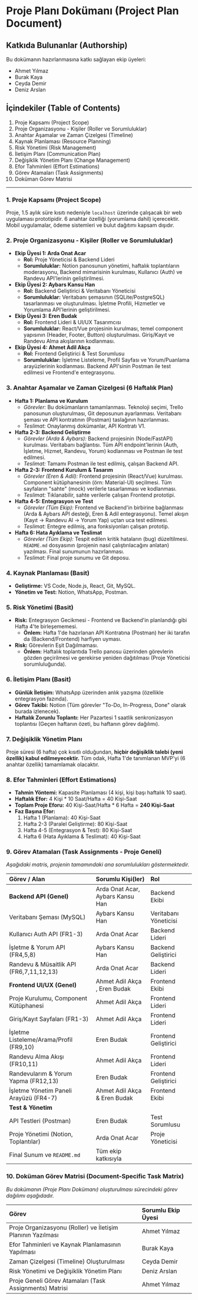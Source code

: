 # Proje Planı Dokümanı (Project Plan Document)

## Katkıda Bulunanlar (Authorship)
Bu dokümanın hazırlanmasına katkı sağlayan ekip üyeleri:
* Ahmet Yılmaz
* Burak Kaya
* Ceyda Demir
* Deniz Arslan

## İçindekiler (Table of Contents)
1.  Proje Kapsamı (Project Scope)
2.  Proje Organizasyonu - Kişiler (Roller ve Sorumluluklar)
3.  Anahtar Aşamalar ve Zaman Çizelgesi (Timeline)
4.  Kaynak Planlaması (Resource Planning)
5.  Risk Yönetimi (Risk Management)
6.  İletişim Planı (Communication Plan)
7.  Değişiklik Yönetim Planı (Change Management)
8.  Efor Tahminleri (Effort Estimations)
9.  Görev Atamaları (Task Assignments)
10. Doküman Görev Matrisi

---

### 1. Proje Kapsamı (Project Scope)
Proje, 1.5 aylık süre kısıtı nedeniyle `localhost` üzerinde çalışacak bir web uygulaması prototipidir. 6 anahtar özelliği (yorumlama dahil) içerecektir. Mobil uygulamalar, ödeme sistemleri ve bulut dağıtımı kapsam dışıdır.

### 2. Proje Organizasyonu - Kişiler (Roller ve Sorumluluklar)
* **Ekip Üyesi 1: Arda Onat Acar**
    * **Rol:** Proje Yöneticisi & Backend Lideri
    * **Sorumluluklar:** Notion panosunun yönetimi, haftalık toplantıların moderasyonu, Backend mimarisinin kurulması, Kullanıcı (Auth) ve Randevu API'lerinin geliştirilmesi.
* **Ekip Üyesi 2: Aybars Kansu Han**
    * **Rol:** Backend Geliştirici & Veritabanı Yöneticisi
    * **Sorumluluklar:** Veritabanı şemasının (SQLite/PostgreSQL) tasarlanması ve oluşturulması. İşletme Profili, Hizmetler ve Yorumlama API'lerinin geliştirilmesi.
* **Ekip Üyesi 3: Eren Budak**
    * **Rol:** Frontend Lideri & UI/UX Tasarımcısı
    * **Sorumluluklar:** React/Vue projesinin kurulması, temel component yapısının (Header, Footer, Button) oluşturulması. Giriş/Kayıt ve Randevu Alma akışlarının kodlanması.
* **Ekip Üyesi 4: Ahmet Adil Akça**
    * **Rol:** Frontend Geliştirici & Test Sorumlusu
    * **Sorumluluklar:** İşletme Listeleme, Profil Sayfası ve Yorum/Puanlama arayüzlerinin kodlanması. Backend API'sinin Postman ile test edilmesi ve Frontend'e entegrasyonu.

### 3. Anahtar Aşamalar ve Zaman Çizelgesi (6 Haftalık Plan)
* **Hafta 1: Planlama ve Kurulum**
    * *Görevler:* Bu dokümanların tamamlanması. Teknoloji seçimi, Trello panosunun oluşturulması, Git deposunun ayarlanması. Veritabanı şeması ve API kontratının (Postman) taslağının hazırlanması.
    * *Teslimat:* Onaylanmış dokümanlar, API Kontratı V1.
* **Hafta 2-3: Backend Geliştirme**
    * *Görevler (Arda & Aybars):* Backend projesinin (Node/FastAPI) kurulması. Veritabanı bağlantısı. Tüm API endpoint'lerinin (Auth, İşletme, Hizmet, Randevu, Yorum) kodlanması ve Postman ile test edilmesi.
    * *Teslimat:* Tamamı Postman ile test edilmiş, çalışan Backend API.
* **Hafta 2-3: Frontend Kurulum & Tasarım**
    * *Görevler (Eren & Adil):* Frontend projesinin (React/Vue) kurulması. Component kütüphanesinin (örn: Material-UI) seçilmesi. Tüm sayfaların "sahte" (mock) verilerle tasarlanması ve kodlanması.
    * *Teslimat:* Tıklanabilir, sahte verilerle çalışan Frontend prototipi.
* **Hafta 4-5: Entegrasyon ve Test**
    * *Görevler (Tüm Ekip):* Frontend ve Backend'in birbirine bağlanması (Arda & Aybars API desteği, Eren & Adil entegrasyonu). Temel akışın (Kayıt -> Randevu Al -> Yorum Yap) uçtan uca test edilmesi.
    * *Teslimat:* Entegre edilmiş, ana fonksiyonları çalışan prototip.
* **Hafta 6: Hata Ayıklama ve Teslimat**
    * *Görevler (Tüm Ekip):* Tespit edilen kritik hataların (bug) düzeltilmesi. `README.md` dosyasının (projenin nasıl çalıştırılacağını anlatan) yazılması. Final sunumunun hazırlanması.
    * *Teslimat:* Final proje sunumu ve Git deposu.

### 4. Kaynak Planlaması (Basit)
* **Geliştirme:** VS Code, Node.js, React, Git, MySQL.
* **Yönetim ve Test:** Notion, WhatsApp, Postman.

### 5. Risk Yönetimi (Basit)
* **Risk:** Entegrasyon Gecikmesi - Frontend ve Backend'in planlandığı gibi Hafta 4'te birleşememesi.
    * **Önlem:** Hafta 1'de hazırlanan API Kontratına (Postman) her iki tarafın da (Backend/Frontend) harfiyen uyması.
* **Risk:** Görevlerin Eşit Dağılmaması.
    * **Önlem:** Haftalık toplantıda Trello panosu üzerinden görevlerin gözden geçirilmesi ve gerekirse yeniden dağıtılması (Proje Yöneticisi sorumluluğunda).

### 6. İletişim Planı (Basit)
* **Günlük İletişim:** WhatsApp üzerinden anlık yazışma (özellikle entegrasyon fazında).
* **Görev Takibi:** Notion (Tüm görevler "To-Do, In-Progress, Done" olarak burada izlenecek).
* **Haftalık Zorunlu Toplantı:** Her Pazartesi 1 saatlik senkronizasyon toplantısı (Geçen haftanın özeti, bu haftanın görev dağılımı).

### 7. Değişiklik Yönetim Planı
Proje süresi (6 hafta) çok kısıtlı olduğundan, **hiçbir değişiklik talebi (yeni özellik) kabul edilmeyecektir.** Tüm odak, Hafta 1'de tanımlanan MVP'yi (6 anahtar özellik) tamamlamak olacaktır.

### 8. Efor Tahminleri (Effort Estimations)
* **Tahmin Yöntemi:** Kapasite Planlaması (4 kişi, kişi başı haftalık 10 saat).
* **Haftalık Efor:** 4 Kişi * 10 Saat/Hafta = 40 Kişi-Saat
* **Toplam Proje Eforu:** 40 Kişi-Saat/Hafta * 6 Hafta = **240 Kişi-Saat**
* **Faz Başına Efor:**
    1.  Hafta 1 (Planlama): 40 Kişi-Saat
    2.  Hafta 2-3 (Paralel Geliştirme): 80 Kişi-Saat
    3.  Hafta 4-5 (Entegrasyon & Test): 80 Kişi-Saat
    4.  Hafta 6 (Hata Ayıklama & Teslimat): 40 Kişi-Saat

### 9. Görev Atamaları (Task Assignments - Proje Geneli)
*Aşağıdaki matris, projenin tamamındaki ana sorumlulukları göstermektedir.*

| Görev / Alan | Sorumlu Kişi(ler) | Rol |
| :--- | :--- | :--- |
| **Backend API (Genel)** | Arda Onat Acar, Aybars Kansu Han | Backend Ekibi |
| Veritabanı Şeması (MySQL) | Aybars Kansu Han | Veritabanı Yöneticisi |
| Kullanıcı Auth API (FR1-3) | Arda Onat Acar | Backend Lideri |
| İşletme & Yorum API (FR4,5,8) | Aybars Kansu Han | Backend Geliştirici |
| Randevu & Müsaitlik API (FR6,7,11,12,13) | Arda Onat Acar | Backend Lideri |
| **Frontend UI/UX (Genel)** | Ahmet Adil Akça , Eren Budak | Frontend Ekibi |
| Proje Kurulumu, Component Kütüphanesi | Ahmet Adil Akça | Frontend Lideri |
| Giriş/Kayıt Sayfaları (FR1-3) | Ahmet Adil Akça | Frontend Lideri |
| İşletme Listeleme/Arama/Profil (FR9,10) | Eren Budak | Frontend Geliştirici |
| Randevu Alma Akışı (FR10,11) | Ahmet Adil Akça | Frontend Lideri |
| Randevularım & Yorum Yapma (FR12,13) | Eren Budak | Frontend Geliştirici |
| İşletme Yönetim Paneli Arayüzü (FR4-7) | Ahmet Adil Akça & Eren Budak | Frontend Ekibi |
| **Test & Yönetim** | | |
| API Testleri (Postman) | Eren Budak | Test Sorumlusu |
| Proje Yönetimi (Notion, Toplantılar) | Arda Onat Acar | Proje Yöneticisi |
| Final Sunum ve `README.md` | Tüm ekip katkısıyla |

### 10. Doküman Görev Matrisi (Document-Specific Task Matrix)
*Bu dokümanın (Proje Planı Dokümanı) oluşturulması sürecindeki görev dağılımı aşağıdadır.*

| Görev | Sorumlu Ekip Üyesi |
| :--- | :--- |
| Proje Organizasyonu (Roller) ve İletişim Planının Yazılması | Ahmet Yılmaz |
| Efor Tahminleri ve Kaynak Planlamasının Yapılması | Burak Kaya |
| Zaman Çizelgesi (Timeline) Oluşturulması | Ceyda Demir |
| Risk Yönetimi ve Değişiklik Yönetim Planı | Deniz Arslan |
| Proje Geneli Görev Atamaları (Task Assignments) Matrisi | Ahmet Yılmaz |